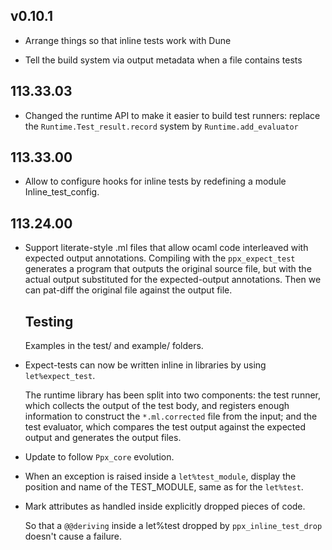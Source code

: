 ## v0.10.1

- Arrange things so that inline tests work with Dune

- Tell the build system via output metadata when a file contains tests

## 113.33.03

- Changed the runtime API to make it easier to build test runners:
  replace the `Runtime.Test_result.record` system by
  `Runtime.add_evaluator`

## 113.33.00

- Allow to configure hooks for inline tests by redefining a module
  Inline\_test\_config.

## 113.24.00

- Support literate-style .ml files that allow ocaml code interleaved with expected output
  annotations. Compiling with the `ppx_expect_test` generates a program that outputs the
  original source file, but with the actual output substituted for the expected-output
  annotations. Then we can pat-diff the original file against the output file.

  Testing
  -------
  Examples in the test/ and example/ folders.

- Expect-tests can now be written inline in libraries by using `let%expect_test`.

  The runtime library has been split into two components: the test runner, which
  collects the output of the test body, and registers enough information to
  construct the `*.ml.corrected` file from the input; and the test evaluator,
  which compares the test output against the expected output and generates the
  output files.

- Update to follow `Ppx_core` evolution.

- When an exception is raised inside a `let%test_module`, display the position
  and name of the TEST\_MODULE, same as for the `let%test`.

- Mark attributes as handled inside explicitly dropped pieces of code.

  So that a `@@deriving` inside a let%test dropped by
  `ppx_inline_test_drop` doesn't cause a failure.

